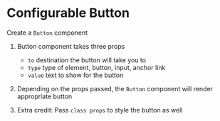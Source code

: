 # Configurable Button

Create a `Button` component

1. Button component takes three props
    - `to` destination the button will take you to
    - `type` type of element, button, input, anchor link
    - `value` text to show for the button
1. Depending on the props passed, the `Button` component will render appropriate button

1. Extra credit: Pass `class props` to style the button as well
